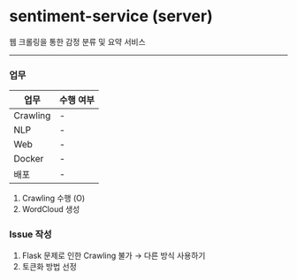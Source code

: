 # sentiment-service (server)
웹 크롤링을 통한 감정 분류 및 요약 서비스

---
### 업무
| 업무      | 수행 여부 |
|-----------|----------|
| Crawling  | -        |
| NLP       | -        |
| Web       | -        |
| Docker    | -        |
| 배포      | -        |

1. Crawling 수행 (O)
2. WordCloud 생성 

### Issue 작성 
1. Flask 문제로 인한 Crawling 불가
→ 다른 방식 사용하기
2. 토큰화 방법 선정

